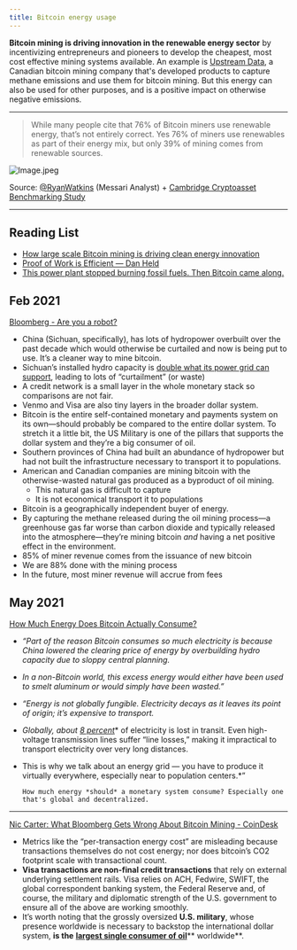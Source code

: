 ```yaml
---
title: Bitcoin energy usage
---
```


**Bitcoin mining is driving innovation in the renewable energy sector** by incentivizing entrepreneurs and pioneers to develop the cheapest, most cost effective mining systems available. An example is [Upstream Data](https://www.upstreamdata.ca/), a Canadian bitcoin mining company that's developed products to capture methane emissions and use them for bitcoin mining. But this energy can also be used for other purposes, and is a positive impact on otherwise negative emissions.

----
> While many people cite that 76% of Bitcoin miners use renewable energy, that’s not entirely correct. Yes 76% of miners use renewables as part of their energy mix, but only 39% of mining comes from renewable sources.

![Image.jpeg](https://pbs.twimg.com/media/E1RgChiWUAUY3qK?format=jpg&name=medium)


   Source: [@RyanWatkins](https://twitter.com/RyanWatkins_/status/1392843783449071620) (Messari Analyst) + [Cambridge Cryptoasset Benchmarking Study](https://www.jbs.cam.ac.uk/wp-content/uploads/2021/01/2021-ccaf-3rd-global-cryptoasset-benchmarking-study.pdf)

----
## Reading List
- [How large scale Bitcoin mining is driving clean energy innovation](https://www.nasdaq.com/articles/how-large-scale-bitcoin-mining-is-driving-clean-energy-innovation-2021-01-06)
- [Proof of Work is Efficient — Dan Held](https://www.danheld.com/blog/2019/1/5/pow-is-efficent)
- [This power plant stopped burning fossil fuels. Then Bitcoin came along.](https://grist.org/technology/bitcoin-greenidge-seneca-lake-cryptocurrency/)

## Feb 2021
[Bloomberg - Are you a robot?](https://www.bloomberg.com/tosv2.html?vid=&uuid=9cd7aec0-b40c-11eb-b700-bb96839a0d7c&url=L25ld3MvdmlkZW9zLzIwMjEtMDItMDkvd2hhdC1wZW9wbGUtZ2V0LXdyb25nLWFib3V0LWJpdGNvaW4tcy1jbGltYXRlLWZvb3RwcmludC1uaWMtY2FydGVyLXZpZGVv)

- China (Sichuan, specifically), has lots of hydropower overbuilt over the past decade which would otherwise be curtailed and now is being put to use. It’s a cleaner way to mine bitcoin.
- Sichuan’s installed hydro capacity is [double what its power grid can support](https://www.reuters.com/article/us-china-hydropower/dam-nation-big-state-projects-spared-in-chinas-hydro-crackdown-idUSKCN1LF2RG), leading to lots of “curtailment” (or waste)
- A credit network is a small layer in the whole monetary stack so comparisons are not fair.
- Venmo and Visa are also tiny layers in the broader dollar system.
- Bitcoin is the entire self-contained monetary and payments system on its own—should probably be compared to the entire dollar system. To stretch it a little bit, the US Military is one of the pillars that supports the dollar system and they’re a big consumer of oil.
- Southern provinces of China had built an abundance of hydropower but had not built the infrastructure necessary to transport it to populations.
- American and Canadian companies are mining bitcoin with the otherwise-wasted natural gas produced as a byproduct of oil mining.
	- This natural gas is difficult to capture
	- It is not economical transport it to populations
- Bitcoin is a geographically independent buyer of energy.
- By capturing the methane released during the oil mining process—a greenhouse gas far worse than carbon dioxide and typically released into the atmosphere—they’re mining bitcoin *and* having a net positive effect in the environment.
- 85% of miner revenue comes from the issuance of new bitcoin
- We are 88% done with the mining process
- In the future, most miner revenue will accrue from fees

## May 2021
[How Much Energy Does Bitcoin Actually Consume?](https://hbr.org/2021/05/how-much-energy-does-bitcoin-actually-consume)

- *“Part of the reason Bitcoin consumes so much electricity is because China lowered the clearing price of energy by overbuilding hydro capacity due to sloppy central planning.*
- *In a non-Bitcoin world, this excess energy would either have been used to smelt aluminum or would simply have been wasted.”*
- *“Energy is not globally fungible. Electricity decays as it leaves its point of origin; it’s expensive to transport.*
- *Globally, about* [*8 percent*](https://data.worldbank.org/indicator/EG.ELC.LOSS.ZS)* of electricity is lost in transit. Even high-voltage transmission lines suffer “line losses,” making it impractical to transport electricity over very long distances.
- This is why we talk about an energy grid — you have to produce it virtually everywhere, especially near to population centers.*”

      How much energy *should* a monetary system consume? Especially one that's global and decentralized.

----

[Nic Carter: What Bloomberg Gets Wrong About Bitcoin Mining - CoinDesk](https://www.coindesk.com/what-bloomberg-gets-wrong-about-bitcoins-climate-footprint)

- Metrics like the “per-transaction energy cost” are misleading because transactions themselves do not cost energy; nor does bitcoin’s CO2 footprint scale with transactional count.
- **Visa transactions are non-final credit transactions** that rely on external underlying settlement rails. Visa relies on ACH, Fedwire, SWIFT, the global correspondent banking system, the Federal Reserve and, of course, the military and diplomatic strength of the U.S. government to ensure all of the above are working smoothly.
- It’s worth noting that the grossly oversized **U.S. military**, whose presence worldwide is necessary to backstop the international dollar system, **is the** [**largest single consumer of oil**](https://energyindemand.com/2019/06/22/us-military-is-worlds-single-largest-consumer-of-oil-and-as-a-result-one-of-the-worlds-top-greenhouse-gas-emitters/)** worldwide**.
